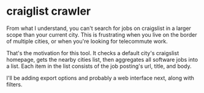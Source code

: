 craiglist crawler
=================

From what I understand, you can't search for jobs on 
craigslist in a larger scope than your current city. 
This is frustrating when you live on the border of 
multiple cities, or when you're looking for telecommute
work. 

That's the motivation for this tool. It checks
a default city's craigslist homepage, gets the nearby
cities list, then aggregates all software jobs into
a list. Each item in the list consists of the job posting's
url, title, and body. 

I'll be adding export options and probably a web interface
next, along with filters.
